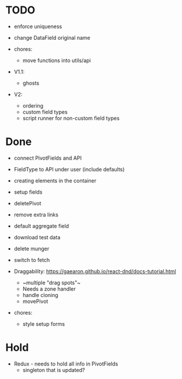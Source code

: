 # TODO
- enforce uniqueness
- change DataField original name

- chores:
  - move functions into utils/api

- V1.1:
  - ghosts

- V2:
  - ordering
  - custom field types
  - script runner for non-custom field types


# Done
- connect PivotFields and API
- FieldType to API under user (include defaults)
- creating elements in the container
- setup fields
- deletePivot

- remove extra links
- default aggregate field
- download test data
- delete munger

- switch to fetch

- Draggability: https://gaearon.github.io/react-dnd/docs-tutorial.html
  - ~multiple "drag spots"~
  - Needs a zone handler
  - handle cloning
  - movePivot

- chores:
  - style setup forms

# Hold
- Redux - needs to hold all info in PivotFields
  - singleton that is updated?
